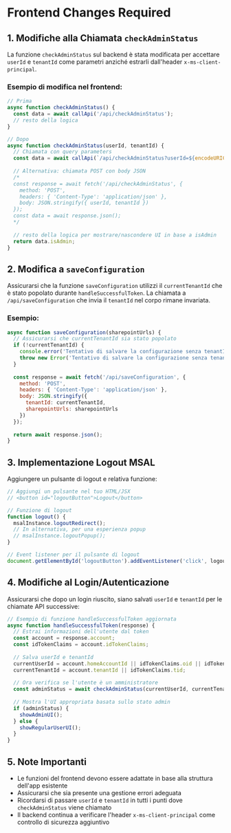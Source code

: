 # Frontend Changes Required

## 1. Modifiche alla Chiamata `checkAdminStatus`

La funzione `checkAdminStatus` sul backend è stata modificata per accettare `userId` e `tenantId` come parametri anziché estrarli dall'header `x-ms-client-principal`.

### Esempio di modifica nel frontend:

```javascript
// Prima
async function checkAdminStatus() {
  const data = await callApi('/api/checkAdminStatus');
  // resto della logica
}

// Dopo
async function checkAdminStatus(userId, tenantId) {
  // Chiamata con query parameters
  const data = await callApi(`/api/checkAdminStatus?userId=${encodeURIComponent(userId)}&tenantId=${encodeURIComponent(tenantId)}`);
  
  // Alternativa: chiamata POST con body JSON
  /*
  const response = await fetch('/api/checkAdminStatus', {
    method: 'POST',
    headers: { 'Content-Type': 'application/json' },
    body: JSON.stringify({ userId, tenantId })
  });
  const data = await response.json();
  */
  
  // resto della logica per mostrare/nascondere UI in base a isAdmin
  return data.isAdmin;
}
```

## 2. Modifica a `saveConfiguration`

Assicurarsi che la funzione `saveConfiguration` utilizzi il `currentTenantId` che è stato popolato durante `handleSuccessfulToken`. La chiamata a `/api/saveConfiguration` che invia il `tenantId` nel corpo rimane invariata.

### Esempio:

```javascript
async function saveConfiguration(sharepointUrls) {
  // Assicurarsi che currentTenantId sia stato popolato
  if (!currentTenantId) {
    console.error('Tentativo di salvare la configurazione senza tenantId');
    throw new Error('Tentativo di salvare la configurazione senza tenantId');
  }
  
  const response = await fetch('/api/saveConfiguration', {
    method: 'POST',
    headers: { 'Content-Type': 'application/json' },
    body: JSON.stringify({
      tenantId: currentTenantId,
      sharepointUrls: sharepointUrls
    })
  });
  
  return await response.json();
}
```

## 3. Implementazione Logout MSAL

Aggiungere un pulsante di logout e relativa funzione:

```javascript
// Aggiungi un pulsante nel tuo HTML/JSX
// <button id="logoutButton">Logout</button>

// Funzione di logout
function logout() {
  msalInstance.logoutRedirect();
  // In alternativa, per una esperienza popup
  // msalInstance.logoutPopup();
}

// Event listener per il pulsante di logout
document.getElementById('logoutButton').addEventListener('click', logout);
```

## 4. Modifiche al Login/Autenticazione

Assicurarsi che dopo un login riuscito, siano salvati `userId` e `tenantId` per le chiamate API successive:

```javascript
// Esempio di funzione handleSuccessfulToken aggiornata
async function handleSuccessfulToken(response) {
  // Estrai informazioni dell'utente dal token
  const account = response.account;
  const idTokenClaims = account.idTokenClaims;
  
  // Salva userId e tenantId
  currentUserId = account.homeAccountId || idTokenClaims.oid || idTokenClaims.sub;
  currentTenantId = account.tenantId || idTokenClaims.tid;
  
  // Ora verifica se l'utente è un amministratore
  const adminStatus = await checkAdminStatus(currentUserId, currentTenantId);
  
  // Mostra l'UI appropriata basata sullo stato admin
  if (adminStatus) {
    showAdminUI();
  } else {
    showRegularUserUI();
  }
}
```

## 5. Note Importanti

- Le funzioni del frontend devono essere adattate in base alla struttura dell'app esistente
- Assicurarsi che sia presente una gestione errori adeguata
- Ricordarsi di passare `userId` e `tenantId` in tutti i punti dove `checkAdminStatus` viene chiamato
- Il backend continua a verificare l'header `x-ms-client-principal` come controllo di sicurezza aggiuntivo 